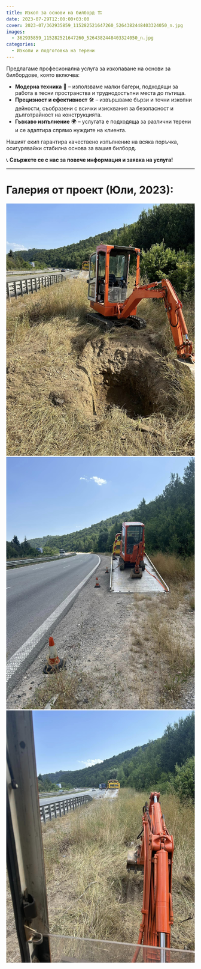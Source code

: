 ```yaml
---
title: Изкоп за основи на билборд 🏗️
date: 2023-07-29T12:00:00+03:00
cover: 2023-07/362935859_115282521647260_5264382448403324050_n.jpg
images:
  - 362935859_115282521647260_5264382448403324050_n.jpg
categories:
  - Изкопи и подготовка на терени
---
```


Предлагаме професионална услуга за изкопаване на основи за билбордове, която включва:

- **Модерна техника** 🚜 – използваме малки багери, подходящи за работа в тесни пространства и труднодостъпни места до пътища.
- **Прецизност и ефективност** 🛠️ – извършваме бързи и точни изкопни дейности, съобразени с всички изисквания за безопасност и дълготрайност на конструкцията.
- **Гъвкаво изпълнение** 🌍 – услугата е подходяща за различни терени и се адаптира спрямо нуждите на клиента.

Нашият екип гарантира качествено изпълнение на всяка поръчка, осигурявайки стабилна основа за вашия билборд.

📞 **Свържете се с нас за повече информация и заявка на услуга!**

---

# Галерия от проект (Юли, 2023):

![image](2023-07/362935859_115282521647260_5264382448403324050_n.jpg)
![image](2023-07/362979714_115282508313928_3932025778816831420_n.jpg)
![image](2023-07/363008907_115282538313925_944648858840846360_n.jpg)
